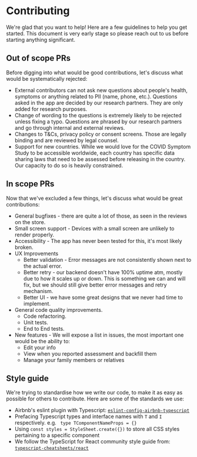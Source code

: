 # Contributing

We're glad that you want to help! Here are a few guidelines to help you get started. This document is very early stage so please reach out to us before starting anything significant.

## Out of scope PRs

Before digging into what would be good contributions, let's discuss what would be systematically rejected:

- External contributors can not ask new questions about people's health, symptoms or anything related to PII (name, phone, etc.). Questions asked in the app are decided by our research partners. They are only added for research purposes.
- Change of wording to the questions is extremely likely to be rejected unless fixing a typo. Questions are phrased by our research partners and go through internal and external reviews.
- Changes to T&Cs, privacy policy or consent screens. Those are legally binding and are reviewed by legal counsel.
- Support for new countries. While we would love for the COVID Symptom Study to be accessible worldwide, each country has specific data sharing laws that need to be assessed before releasing in the country. Our capacity to do so is heavily constrained.

## In scope PRs

Now that we've excluded a few things, let's discuss what would be great contributions:

- General bugfixes - there are quite a lot of those, as seen in the reviews on the store.
- Small screen support - Devices with a small screen are unlikely to render properly.
- Accessibility - The app has never been tested for this, it's most likely broken.
- UX Improvements
  - Better validation - Error messages are not consistently shown next to the actual error.
  - Better retry - our backend doesn't have 100% uptime atm, mostly due to how it scales up or down. This is something we can and will fix, but we should still give better error messages and retry mechanism.
  - Better UI - we have some great designs that we never had time to implement.
- General code quality improvements.
  - Code refactoring.
  - Unit tests.
  - End to End tests.
- New features - We will expose a list in issues, the most important one would be the ability to:
  - Edit your info
  - View when you reported assessment and backfill them
  - Manage your family members or relatives

## Style guide

We're trying to standardise how we write our code, to make it as easy as possible for others to contribute. Here are some of the standards we use:

- Airbnb's eslint plugin with Typescript: [`eslint-config-airbnb-typescript`](https://github.com/iamturns/eslint-config-airbnb-typescript)
- Prefacing Typescript types and interface names with `T` and `I` respectively. e.g. ` type TComponentNameProps = {}`
- Using `const styles = StyleSheet.create({})` to store all CSS styles pertaining to a specific component
- We follow the TypeScript for React community style guide from: [`typescript-cheatsheets/react`](https://github.com/typescript-cheatsheets/react)
